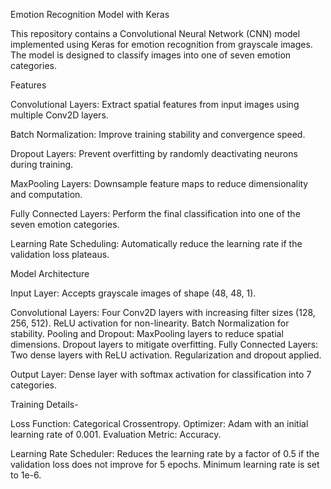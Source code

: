 Emotion Recognition Model with Keras


This repository contains a Convolutional Neural Network (CNN) model implemented using Keras for emotion recognition from grayscale images. The model is designed to classify images into one of seven emotion categories.

Features

Convolutional Layers: Extract spatial features from input images using multiple Conv2D layers.

Batch Normalization: Improve training stability and convergence speed.

Dropout Layers: Prevent overfitting by randomly deactivating neurons during training.

MaxPooling Layers: Downsample feature maps to reduce dimensionality and computation.

Fully Connected Layers: Perform the final classification into one of the seven emotion categories.

Learning Rate Scheduling: Automatically reduce the learning rate if the validation loss plateaus.


Model Architecture

Input Layer: Accepts grayscale images of shape (48, 48, 1).

Convolutional Layers:
Four Conv2D layers with increasing filter sizes (128, 256, 512).
ReLU activation for non-linearity.
Batch Normalization for stability.
Pooling and Dropout:
MaxPooling layers to reduce spatial dimensions.
Dropout layers to mitigate overfitting.
Fully Connected Layers:
Two dense layers with ReLU activation.
Regularization and dropout applied.

Output Layer:
Dense layer with softmax activation for classification into 7 categories.

Training Details-

Loss Function: Categorical Crossentropy.
Optimizer: Adam with an initial learning rate of 0.001.
Evaluation Metric: Accuracy.


Learning Rate Scheduler:
Reduces the learning rate by a factor of 0.5 if the validation loss does not improve for 5 epochs.
Minimum learning rate is set to 1e-6.